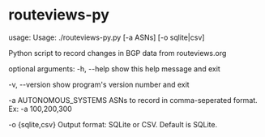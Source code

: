 # routeviews-py
usage: Usage: ./routeviews-py.py [-a ASNs] [-o sqlite|csv]

Python script to record changes in BGP data from routeviews.org

optional arguments:
  -h, --help            show this help message and exit
  
  -v, --version         show program's version number and exit
  
  -a AUTONOMOUS_SYSTEMS ASNs to record in comma-seperated format. Ex: -a 100,200,300
  
  -o {sqlite,csv}       Output format: SQLite or CSV. Default is SQLite.